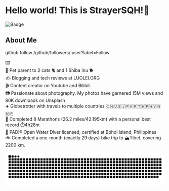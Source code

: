 # Hello world! This is StrayerSQH!👋
![Badge](https://img.shields.io/badge/College%20of%20Computer%20Science%20,%20Sichuan%20University-Ungergrate(2023)-COLOR)<br>

## About Me
github follow         /github/followers/:user?label=Follow


⌨️ <br>
🐾 Pet parent to 2 cats 🐈 and 1 Shiba Inu 🐕<br>
✍️ Blogging and tech reviews at LUOLEI.ORG<br>
🎬 Content creator on Youtube and Bilibili.<br>
📷 Passionate about photography. My photos have garnered 15M views and 80K downloads on Unsplash<br>
✈️ Globetrotter with travels to multiple countries 🇨🇳🇺🇸🇯🇵🇰🇷🇹🇭🇵🇭🇻🇳🇳🇵<br>
🏃 Completed 8 Marathons (26.2 miles/42.195km) with a personal best record ⏱️4h28m<br>
🤿 PADI® Open Water Diver licensed, certified at Bohol Island, Philippines<br>
🚲 Completed a one-month (exactly 29 days) bike trip to 🏔️Tibet, covering 2200 km.<br>

<picture>
  <source
    media="(prefers-color-scheme: dark)"
    srcset="https://raw.githubusercontent.com/platane/snk/output/github-contribution-grid-snake-dark.svg"
  />
  <source
    media="(prefers-color-scheme: light)"
    srcset="https://raw.githubusercontent.com/platane/snk/output/github-contribution-grid-snake.svg"
  />
  <img
    alt="github contribution grid snake animation"
    src="https://raw.githubusercontent.com/platane/snk/output/github-contribution-grid-snake.svg"
  />
</picture>
